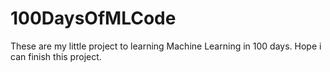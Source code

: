 # 100DaysOfMLCode
These are my little project to learning Machine Learning in 100 days. Hope i can finish this project. 
